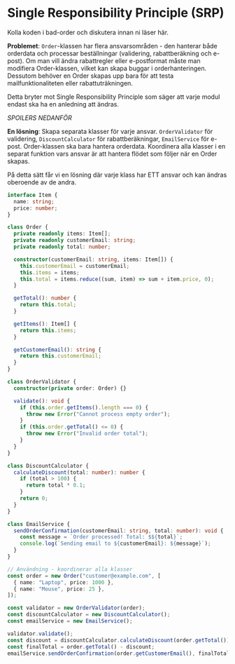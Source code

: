 # Single Responsibility Principle (SRP)

Kolla koden i bad-order och diskutera innan ni läser här.

**Problemet**: `Order`-klassen har flera ansvarsområden - den hanterar både orderdata och processar beställningar (validering, rabattberäkning och e-post). Om man vill ändra rabattregler eller e-postformat måste man modifiera Order-klassen, vilket kan skapa buggar i orderhanteringen. Dessutom behöver en Order skapas upp bara för att testa mailfunktionaliteten eller rabattuträkningen.

Detta bryter mot Single Responsibility Principle som säger att varje modul endast ska ha en anledning att ändras.

_SPOILERS NEDANFÖR_

**En lösning**: Skapa separata klasser för varje ansvar. `OrderValidator` för validering, `DiscountCalculator` för rabattberäkningar, `EmailService` för e-post. Order-klassen ska bara hantera orderdata. Koordinera alla klasser i en separat funktion vars ansvar är att hantera flödet som följer när en Order skapas.

På detta sätt får vi en lösning där varje klass har ETT ansvar och kan ändras oberoende av de andra.

```typescript
interface Item {
  name: string;
  price: number;
}

class Order {
  private readonly items: Item[];
  private readonly customerEmail: string;
  private readonly total: number;

  constructor(customerEmail: string, items: Item[]) {
    this.customerEmail = customerEmail;
    this.items = items;
    this.total = items.reduce((sum, item) => sum + item.price, 0);
  }

  getTotal(): number {
    return this.total;
  }

  getItems(): Item[] {
    return this.items;
  }

  getCustomerEmail(): string {
    return this.customerEmail;
  }
}

class OrderValidator {
  constructor(private order: Order) {}

  validate(): void {
    if (this.order.getItems().length === 0) {
      throw new Error("Cannot process empty order");
    }
    if (this.order.getTotal() <= 0) {
      throw new Error("Invalid order total");
    }
  }
}

class DiscountCalculator {
  calculateDiscount(total: number): number {
    if (total > 100) {
      return total * 0.1;
    }
    return 0;
  }
}

class EmailService {
  sendOrderConfirmation(customerEmail: string, total: number): void {
    const message = `Order processed! Total: $${total}`;
    console.log(`Sending email to ${customerEmail}: ${message}`);
  }
}

// Användning - koordinerar alla klasser
const order = new Order("customer@example.com", [
  { name: "Laptop", price: 1000 },
  { name: "Mouse", price: 25 },
]);

const validator = new OrderValidator(order);
const discountCalculator = new DiscountCalculator();
const emailService = new EmailService();

validator.validate();
const discount = discountCalculator.calculateDiscount(order.getTotal());
const finalTotal = order.getTotal() - discount;
emailService.sendOrderConfirmation(order.getCustomerEmail(), finalTotal);
```
